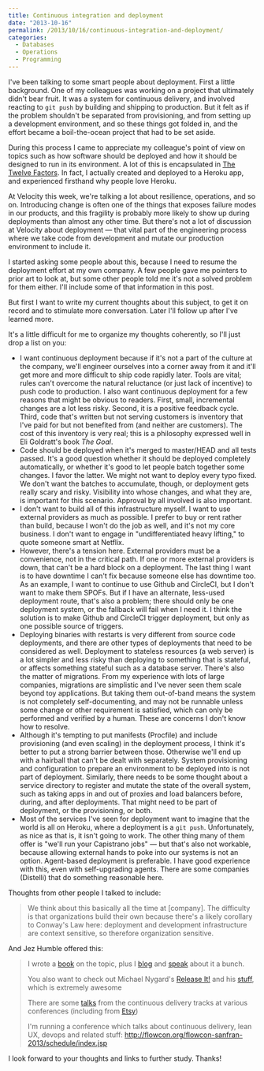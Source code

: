 ```yaml
---
title: Continuous integration and deployment
date: "2013-10-16"
permalink: /2013/10/16/continuous-integration-and-deployment/
categories:
  - Databases
  - Operations
  - Programming
---
```


I've been talking to some smart people about deployment. First a little background. One of my colleagues was working on a project that ultimately didn't bear fruit. It was a system for continuous delivery, and involved reacting to `git push` by building and shipping to production. But it felt as if the problem shouldn't be separated from provisioning, and from setting up a development environment, and so these things got folded in, and the effort became a boil-the-ocean project that had to be set aside. 

During this process I came to appreciate my colleague's point of view on topics such as how software should be deployed and how it should be designed to run in its environment. A lot of this is encapsulated in [The Twelve Factors][1]. In fact, I actually created and deployed to a Heroku app, and experienced firsthand why people love Heroku. 

At Velocity this week, we're talking a lot about resilience, operations, and so on. Introducing change is often one of the things that exposes failure modes in our products, and this fragility is probably more likely to show up during deployments than almost any other time. But there's not a lot of discussion at Velocity about deployment &#8212; that vital part of the engineering process where we take code from development and mutate our production environment to include it. 

I started asking some people about this, because I need to resume the deployment effort at my own company. A few people gave me pointers to prior art to look at, but some other people told me it's not a solved problem for them either. I'll include some of that information in this post. 

But first I want to write my current thoughts about this subject, to get it on record and to stimulate more conversation. Later I'll follow up after I've learned more. 

It's a little difficult for me to organize my thoughts coherently, so I'll just drop a list on you: 


*   I want continuous deployment because if it's not a part of the culture at the company, we'll engineer ourselves into a corner away from it and it'll get more and more difficult to ship code rapidly later. Tools are vital; rules can't overcome the natural reluctance (or just lack of incentive) to push code to production. I also want continuous deployment for a few reasons that might be obvious to readers. First, small, incremental changes are a lot less risky. Second, it is a positive feedback cycle. Third, code that's written but not serving customers is inventory that I've paid for but not benefited from (and neither are customers). The cost of this inventory is very real; this is a philosophy expressed well in Eli Goldratt's book *The Goal*.
*   Code should be deployed when it's merged to master/HEAD and all tests passed. It's a good question whether it should be deployed completely automatically, or whether it's good to let people batch together some changes. I favor the latter. We might not want to deploy every typo fixed. We don't want the batches to accumulate, though, or deployment gets really scary and risky. Visibility into whose changes, and what they are, is important for this scenario. Approval by all involved is also important.
*   I don't want to build all of this infrastructure myself. I want to use external providers as much as possible. I prefer to buy or rent rather than build, because I won't do the job as well, and it's not my core business. I don't want to engage in "undifferentiated heavy lifting," to quote someone smart at Netflix.
*   However, there's a tension here. External providers must be a convenience, not in the critical path. If one or more external providers is down, that can't be a hard block on a deployment. The last thing I want is to have downtime I can't fix because someone else has downtime too. As an example, I want to continue to use Github and CircleCI, but I don't want to make them SPOFs. But if I have an alternate, less-used deployment route, that's also a problem; there should only be one deployment system, or the fallback will fail when I need it. I think the solution is to make Github and CircleCI trigger deployment, but only as one possible source of triggers.
*   Deploying binaries with restarts is very different from source code deployments, and there are other types of deployments that need to be considered as well. Deployment to stateless resources (a web server) is a lot simpler and less risky than deploying to something that is stateful, or affects something stateful such as a database server. There's also the matter of migrations. From my experience with lots of large companies, migrations are simplistic and I've never seen them scale beyond toy applications. But taking them out-of-band means the system is not completely self-documenting, and may not be runnable unless some change or other requirement is satisfied, which can only be performed and verified by a human. These are concerns I don't know how to resolve.
*   Although it's tempting to put manifests (Procfile) and include provisioning (and even scaling) in the deployment process, I think it's better to put a strong barrier between those. Otherwise we'll end up with a hairball that can't be dealt with separately. System provisioning and configuration to prepare an environment to be deployed into is not part of deployment. Similarly, there needs to be some thought about a service directory to register and mutate the state of the overall system, such as taking apps in and out of proxies and load balancers before, during, and after deployments. That might need to be part of deployment, or the provisioning, or both.
*   Most of the services I've seen for deployment want to imagine that the world is all on Heroku, where a deployment is a `git push`. Unfortunately, as nice as that is, it isn't going to work. The other thing many of them offer is "we'll run your Capistrano jobs" &#8212; but that's also not workable, because allowing external hands to poke into our systems is not an option. Agent-based deployment is preferable. I have good experience with this, even with self-upgrading agents. There are some companies (Distelli) that do something reasonable here.

Thoughts from other people I talked to include: 

> We think about this basically all the time at [company]. The difficulty is that organizations build their own because there's a likely corollary to Conway's Law here: deployment and development infrastructure are context sensitive, so therefore organization sensitive.

And Jez Humble offered this: 

> I wrote a <a href="http://www.amazon.com/dp/0321601912" target="_blank">book</a> on the topic, plus I <a href="http://continuousdelivery.com/" target="_blank">blog</a> and <a href="http://continuousdelivery.com/talks/" target="_blank">speak</a> about it a bunch.
> 
> You also want to check out Michael Nygard's <a href="http://www.amazon.com/dp/0978739213/" target="_blank">Release It!</a> and his <a href="http://www.youtube.com/watch?v=Luskg9ES9qI" target="_blank">stuff</a>, which is extremely awesome 
>
> There are some <a href="http://continuousdelivery.com/2013/05/videos-from-the-continuous-delivery-track-at-qcon-sf-2012/" target="_blank">talks</a> from the continuous delivery tracks at various conferences (including from <a href="http://www.youtube.com/watch?v=JR-ccCTmMKY" target="_blank">Etsy</a>) 
>
> I'm running a conference which talks about continuous delivery, lean UX, devops and related stuff: <a href="http://flowcon.org/flowcon-sanfran-2013/schedule/index.jsp" target="_blank">http://flowcon.org/flowcon-sanfran-2013/schedule/index.jsp</a></blockquote> 

I look forward to your thoughts and links to further study. Thanks!


 [1]: http://12factor.net/

